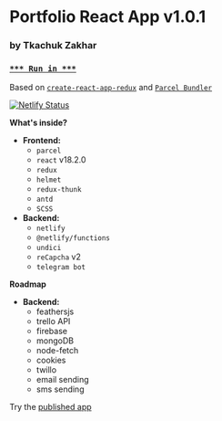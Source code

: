 # Portfolio React App v1.0.1

### by Tkachuk Zakhar

### [`*** Run in ***`](https://weblogic.netlify.app/)

Based on [`create-react-app-redux`](https://github.com/notrab/create-react-app-redux) and [`Parcel Bundler`](https://parceljs.org)

[![Netlify Status](https://api.netlify.com/api/v1/badges/a97b61a9-ab0f-478c-9bd0-f2127ed3f869/deploy-status)](https://app.netlify.com/sites/weblogic/deploys)

**What's inside?**

-   **Frontend:**
    -   `parcel`
    -   `react` v18.2.0
    -   `redux`
    -   `helmet`
    -   `redux-thunk`
    -   `antd`
    -   `SCSS`
-   **Backend:**
    -   `netlify`
    -   `@netlify/functions`
    -   `undici`
    -   `reCapcha` v2
    -   `telegram bot`

**Roadmap**

-   **Backend:**
    -   feathersjs
    -   trello API
    -   firebase
    -   mongoDB
    -   node-fetch
    -   cookies
    -   twillo
    -   email sending
    -   sms sending

Try the [published app](https://weblogic.netlify.app/)
